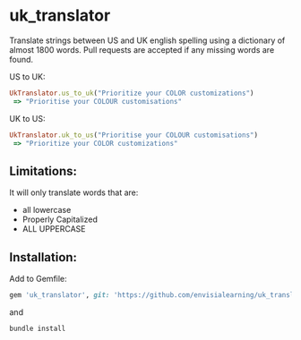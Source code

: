 uk_translator
=============

Translate strings between US and UK english spelling using a dictionary of almost 1800 words. Pull requests are accepted if any missing words are found.

US to UK:

```ruby
UkTranslator.us_to_uk("Prioritize your COLOR customizations")
 => "Prioritise your COLOUR customisations"
```

UK to US:

```ruby
UkTranslator.uk_to_us("Prioritise your COLOUR customisations")
 => "Prioritize your COLOR customizations"
```

Limitations:
------------
It will only translate words that are:

 * all lowercase
 * Properly Capitalized
 * ALL UPPERCASE

Installation:
-------------
Add to Gemfile:

```ruby
gem 'uk_translator', git: 'https://github.com/envisialearning/uk_translator'
```

and

```ruby
bundle install
```
